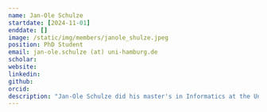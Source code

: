 ```yaml
---
name: Jan-Ole Schulze
startdate: [2024-11-01]
enddate: []
image: /static/img/members/janole_shulze.jpeg
position: PhD Student
email: jan-ole.schulze (at) uni-hamburg.de
scholar:
website:
linkedin:
github:
orcid:
description: "Jan-Ole Schulze did his master's in Informatics at the University of Hamburg while working as software engineer for the Generali Deutschland insurance group. He started his PhD at the Institute for Computational Systems Biology headed by Prof. Jan Baumbach at the University of Hamburg, where works as a Data Scientist in Biomedicine with a focus on unsupervised patient stratification."
---
```

